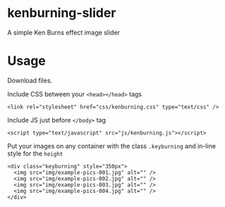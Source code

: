 kenburning-slider
=================

A simple Ken Burns effect image slider

Usage
=====

Download files.

Include CSS between your `<head></head>` tags
```
<link rel="stylesheet" href="css/kenburning.css" type="text/css" />
```

Include JS just before `</body>` tag
```
<script type="text/javascript" src="js/kenburning.js"></script>
```

Put your images on any container with the class `.keyburning` and in-line style for the `height`
```
<div class="keyburning" style="350px">
  <img src="img/example-pics-001.jpg" alt="" />
  <img src="img/example-pics-002.jpg" alt="" />
  <img src="img/example-pics-003.jpg" alt="" />
  <img src="img/example-pics-004.jpg" alt="" />
</div>
```